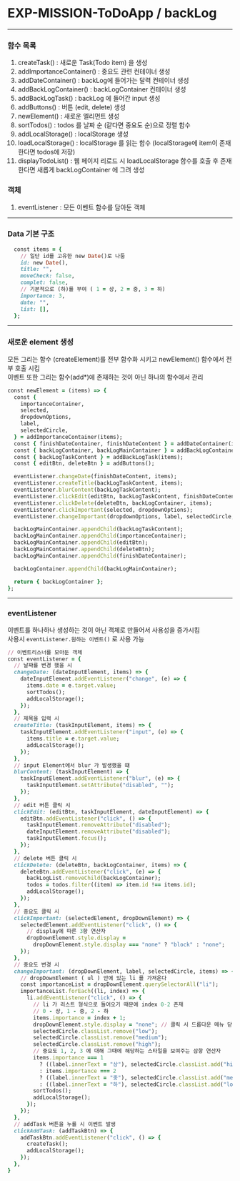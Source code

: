 # EXP-MISSION-ToDoApp / backLog
---
### 함수 목록
1. createTask() : 새로운 Task(Todo item) 을 생성 
2. addImportanceContainer() : 중요도 관련 컨테이너 생성
3. addDateContainer() : backLog에 들어가는 달력 컨테이너 생성
4. addBackLogContainer() : backLogContainer 컨테이너 생성
5. addBackLogTask() : backLog 에 들어간 input 생성
6. addButtons() : 버튼 (edit, delete) 생성
7. newElement() : 새로운 엘리먼트 생성 
8. sortTodos() : todos 를 날짜 순 (같다면 중요도 순)으로 정렬 함수 
9. addLocalStorage() : localStorage 생성
10. loadLocalStorage() : localStorage 를 읽는 함수 (localStorage에 item이 존재한다면 todos에 저장)
11. displayTodoList() : 웹 페이지 리로드 시 loadLocalStorage 함수를 호출 후 존재한다면 새롭게 backLogContainer 에 그려 생성

### 객체
1. eventListener : 모든 이벤트 함수를 담아둔 객체
---
### Data 기본 구조
```ruby
  const items = {
    // 일단 id를 고유한 new Date()로 나둠
    id: new Date(),
    title: "",
    moveCheck: false,
    complet: false,
    // 기본적으로 (하)를 부여 ( 1 = 상, 2 = 중, 3 = 하)
    importance: 3,
    date: "",
    list: [],
  };
```
---
### 새로운 element 생성
모든 그리는 함수 (createElement)를 전부 함수화 시키고 newElement() 함수에서 전부 호출 시킴 </br>
이벤트 또한 그리는 함수(add*)에 존재하는 것이 아닌 하나의 함수에서 관리

```ruby
const newElement = (items) => {
  const {
    importanceContainer,
    selected,
    dropdownOptions,
    label,
    selectedCircle,
  } = addImportanceContainer(items);
  const { finishDateContainer, finishDateContent } = addDateContainer(items);
  const { backLogContainer, backLogMainContainer } = addBackLogContainer(items);
  const { backLogTaskContent } = addBackLogTask(items);
  const { editBtn, deleteBtn } = addButtons();

  eventListener.changeDate(finishDateContent, items);
  eventListener.createTitle(backLogTaskContent, items);
  eventListener.blurContent(backLogTaskContent);
  eventListener.clickEdit(editBtn, backLogTaskContent, finishDateContent);
  eventListener.clickDelete(deleteBtn, backLogContainer, items);
  eventListener.clickImportant(selected, dropdownOptions);
  eventListener.changeImportant(dropdownOptions, label, selectedCircle, items);

  backLogMainContainer.appendChild(backLogTaskContent);
  backLogMainContainer.appendChild(importanceContainer);
  backLogMainContainer.appendChild(editBtn);
  backLogMainContainer.appendChild(deleteBtn);
  backLogMainContainer.appendChild(finishDateContainer);

  backLogContainer.appendChild(backLogMainContainer);

  return { backLogContainer };
};
```
---
### eventListener
이벤트를 하나하나 생성하는 것이 아닌 객체로 만들어서 사용성을 증가시킴 </br>
사용시 `eventListener.원하는 이벤트()` 로 사용 가능
```ruby
// 이벤트리스너를 모아둔 객체
const eventListener = {
  // 날짜를 변경 했을 시
  changeDate: (dateInputElement, items) => {
    dateInputElement.addEventListener("change", (e) => {
      items.date = e.target.value;
      sortTodos();
      addLocalStorage();
    });
  },
  // 제목을 입력 시
  createTitle: (taskInputElement, items) => {
    taskInputElement.addEventListener("input", (e) => {
      items.title = e.target.value;
      addLocalStorage();
    });
  },
  // input Element에서 blur 가 발생했을 떄
  blurContent: (taskInputElement) => {
    taskInputElement.addEventListener("blur", (e) => {
      taskInputElement.setAttribute("disabled", "");
    });
  },
  // edit 버튼 클릭 시
  clickEdit: (editBtn, taskInputElement, dateInputElement) => {
    editBtn.addEventListener("click", () => {
      taskInputElement.removeAttribute("disabled");
      dateInputElement.removeAttribute("disabled");
      taskInputElement.focus();
    });
  },
  // delete 버튼 클릭 시
  clickDelete: (deleteBtn, backLogContainer, items) => {
    deleteBtn.addEventListener("click", (e) => {
      backLogList.removeChild(backLogContainer);
      todos = todos.filter((item) => item.id !== items.id);
      addLocalStorage();
    });
  },
  // 중요도 클릭 시
  clickImportant: (selectedElement, dropDownElement) => {
    selectedElement.addEventListener("click", () => {
      // display에 따른 3항 연산자
      dropDownElement.style.display =
        dropDownElement.style.display === "none" ? "block" : "none";
    });
  },
  // 중요도 변경 시
  changeImportant: (dropDownElement, label, selectedCircle, items) => {
    // dropDownElement ( ul ) 안에 있는 li 를 가져온다
    const importanceList = dropDownElement.querySelectorAll("li");
    importanceList.forEach((li, index) => {
      li.addEventListener("click", () => {
        // li 가 리스트 형식으로 들어오기 때문에 index 0-2 존재
        // 0 - 상, 1 - 중, 2 - 하
        items.importance = index + 1;
        dropDownElement.style.display = "none"; // 클릭 시 드롭다운 메뉴 닫기
        selectedCircle.classList.remove("low");
        selectedCircle.classList.remove("medium");
        selectedCircle.classList.remove("high");
        // 중요도 1, 2, 3 에 대해 그때에 해당하는 스타일을 보여주는 삼항 연산자
        items.importance === 1
          ? ((label.innerText = "상"), selectedCircle.classList.add("high"))
          : items.importance === 2
          ? ((label.innerText = "중"), selectedCircle.classList.add("medium"))
          : ((label.innerText = "하"), selectedCircle.classList.add("low"));
        sortTodos();
        addLocalStorage();
      });
    });
  },
  // addTask 버튼을 누를 시 이벤트 발생
  clickAddTask: (addTaskBtn) => {
    addTaskBtn.addEventListener("click", () => {
      createTask();
      addLocalStorage();
    });
  },
}
```